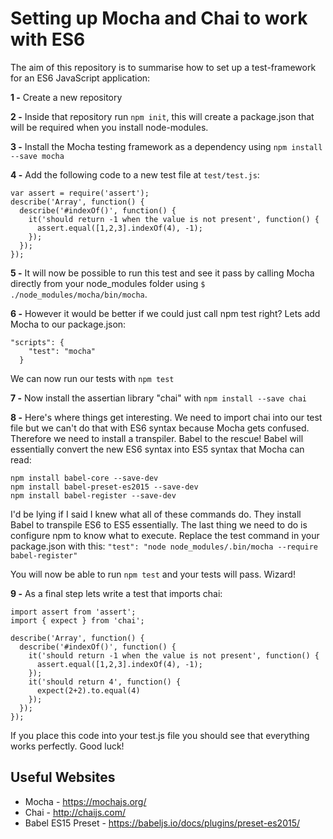 # Setting up Mocha and Chai to work with ES6

The aim of this repository is to summarise how to set up a test-framework for an ES6 JavaScript application:

**1 -** Create a new repository

**2 -** Inside that repository run `npm init`, this will create a package.json that will be required when you install node-modules.

**3 -** Install the Mocha testing framework as a dependency using `npm install --save mocha`

**4 -** Add the following code to a new test file at `test/test.js`:

```
var assert = require('assert');
describe('Array', function() {
  describe('#indexOf()', function() {
    it('should return -1 when the value is not present', function() {
      assert.equal([1,2,3].indexOf(4), -1);
    });
  });
});
```

**5 -** It will now be possible to run this test and see it pass by calling Mocha directly from your node_modules folder using `$ ./node_modules/mocha/bin/mocha`.

**6 -** However it would be better if we could just call npm test right? Lets add Mocha to our package.json:
```
"scripts": {
    "test": "mocha"
  }
```

We can now run our tests with `npm test`

**7 -** Now install the assertian library "chai" with `npm install --save chai`

**8 -** Here's where things get interesting. We need to import chai into our test file but we can't do that with ES6 syntax because Mocha gets confused. Therefore we need to install a transpiler. Babel to the rescue! Babel will essentially convert the new ES6 syntax into ES5 syntax that Mocha can read:

```
npm install babel-core --save-dev
npm install babel-preset-es2015 --save-dev
npm install babel-register --save-dev
```
I'd be lying if I said I knew what all of these commands do. They install Babel to transpile ES6 to ES5 essentially. The last thing we need to do is configure npm to know what to execute. Replace the test command in your package.json with this: `"test": "node node_modules/.bin/mocha --require babel-register"`

You will now be able to run `npm test` and your tests will pass. Wizard!

**9 -** As a final step lets write a test that imports chai:

```
import assert from 'assert';
import { expect } from 'chai';

describe('Array', function() {
  describe('#indexOf()', function() {
    it('should return -1 when the value is not present', function() {
      assert.equal([1,2,3].indexOf(4), -1);
    });
    it('should return 4', function() {
      expect(2+2).to.equal(4)
    });
  });
});
```

If you place this code into your test.js file you should see that everything works perfectly. Good luck!

## Useful Websites

* Mocha - https://mochajs.org/
* Chai - http://chaijs.com/
* Babel ES15 Preset - https://babeljs.io/docs/plugins/preset-es2015/
